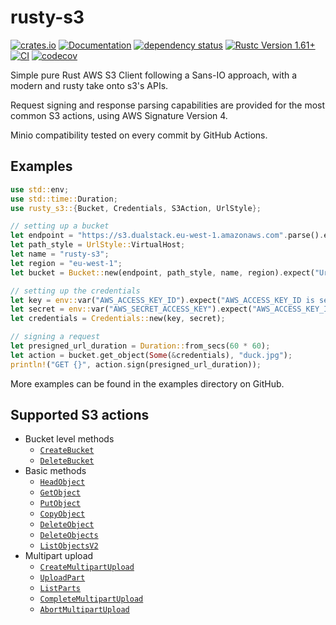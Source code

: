 # rusty-s3

[![crates.io](https://img.shields.io/crates/v/rusty-s3.svg)](https://crates.io/crates/rusty-s3)
[![Documentation](https://docs.rs/rusty-s3/badge.svg)](https://docs.rs/rusty-s3)
[![dependency status](https://deps.rs/crate/rusty-s3/0.4.0/status.svg)](https://deps.rs/crate/rusty-s3/0.4.0)
[![Rustc Version 1.61+](https://img.shields.io/badge/rustc-1.61+-lightgray.svg)](https://blog.rust-lang.org/2022/05/19/Rust-1.61.0.html)
[![CI](https://github.com/paolobarbolini/rusty-s3/workflows/CI/badge.svg)](https://github.com/paolobarbolini/rusty-s3/actions?query=workflow%3ACI)
[![codecov](https://codecov.io/gh/paolobarbolini/rusty-s3/branch/main/graph/badge.svg?token=K0YPC21N8D)](https://codecov.io/gh/paolobarbolini/rusty-s3)

Simple pure Rust AWS S3 Client following a Sans-IO approach, with a modern
and rusty take onto s3's APIs.

Request signing and response parsing capabilities are provided for the
most common S3 actions, using AWS Signature Version 4.

Minio compatibility tested on every commit by GitHub Actions.

## Examples

```rust
use std::env;
use std::time::Duration;
use rusty_s3::{Bucket, Credentials, S3Action, UrlStyle};

// setting up a bucket
let endpoint = "https://s3.dualstack.eu-west-1.amazonaws.com".parse().expect("endpoint is a valid Url");
let path_style = UrlStyle::VirtualHost;
let name = "rusty-s3";
let region = "eu-west-1";
let bucket = Bucket::new(endpoint, path_style, name, region).expect("Url has a valid scheme and host");

// setting up the credentials
let key = env::var("AWS_ACCESS_KEY_ID").expect("AWS_ACCESS_KEY_ID is set and a valid String");
let secret = env::var("AWS_SECRET_ACCESS_KEY").expect("AWS_ACCESS_KEY_ID is set and a valid String");
let credentials = Credentials::new(key, secret);

// signing a request
let presigned_url_duration = Duration::from_secs(60 * 60);
let action = bucket.get_object(Some(&credentials), "duck.jpg");
println!("GET {}", action.sign(presigned_url_duration));
```

More examples can be found in the examples directory on GitHub.

## Supported S3 actions

* Bucket level methods
    * [`CreateBucket`][createbucket]
    * [`DeleteBucket`][deletebucket]
* Basic methods
    * [`HeadObject`][headobject]
    * [`GetObject`][getobject]
    * [`PutObject`][putobject]
    * [`CopyObject`][copyobject]
    * [`DeleteObject`][deleteobject]
    * [`DeleteObjects`][deleteobjects]
    * [`ListObjectsV2`][listobjectsv2]
* Multipart upload
    * [`CreateMultipartUpload`][completemultipart]
    * [`UploadPart`][uploadpart]
    * [`ListParts`][listparts]
    * [`CompleteMultipartUpload`][completemultipart]
    * [`AbortMultipartUpload`][abortmultipart]

[abortmultipart]: https://docs.aws.amazon.com/AmazonS3/latest/API/API_AbortMultipartUpload.html
[completemultipart]: https://docs.aws.amazon.com/AmazonS3/latest/API/API_CreateMultipartUpload.html
[listparts]: https://docs.aws.amazon.com/AmazonS3/latest/API/API_ListParts.html
[createbucket]: https://docs.aws.amazon.com/AmazonS3/latest/API/API_CreateBucket.html
[deletebucket]: https://docs.aws.amazon.com/AmazonS3/latest/API/API_DeleteBucket.html
[createmultipart]: https://docs.aws.amazon.com/AmazonS3/latest/API/API_CreateMultipartUpload.html
[copyobject]: https://docs.aws.amazon.com/AmazonS3/latest/API/API_CopyObject.html
[deleteobject]: https://docs.aws.amazon.com/AmazonS3/latest/API/API_DeleteObject.html
[deleteobjects]: https://docs.aws.amazon.com/AmazonS3/latest/API/API_DeleteObjects.html
[getobject]: https://docs.aws.amazon.com/AmazonS3/latest/API/API_GetObject.html
[headobject]: https://docs.aws.amazon.com/AmazonS3/latest/API/API_HeadObject.html
[listobjectsv2]: https://docs.aws.amazon.com/AmazonS3/latest/API/API_ListObjectsV2.html
[putobject]: https://docs.aws.amazon.com/AmazonS3/latest/API/API_PutObject.html
[uploadpart]: https://docs.aws.amazon.com/AmazonS3/latest/API/API_UploadPart
